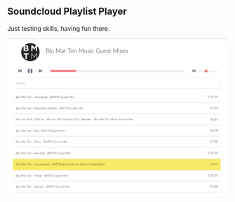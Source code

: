 ## Soundcloud Playlist Player

Just testing skills, having fun there.

![Now it looks like](shot.png)